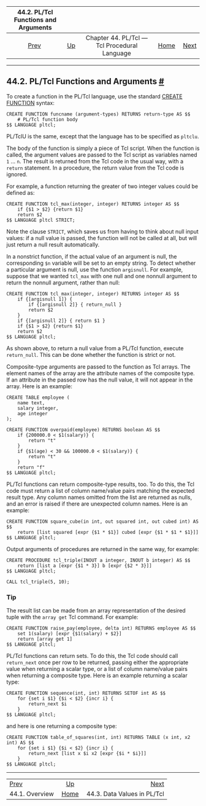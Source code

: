 <!--?xml version="1.0" encoding="UTF-8" standalone="no"?-->

|      44.2. PL/Tcl Functions and Arguments     |                                                                 |                                              |                                                       |                                                        |
| :-------------------------------------------: | :-------------------------------------------------------------- | :------------------------------------------: | ----------------------------------------------------: | -----------------------------------------------------: |
| [Prev](pltcl-overview.html "44.1. Overview")  | [Up](pltcl.html "Chapter 44. PL/Tcl — Tcl Procedural Language") | Chapter 44. PL/Tcl — Tcl Procedural Language | [Home](index.html "PostgreSQL 17devel Documentation") |  [Next](pltcl-data.html "44.3. Data Values in PL/Tcl") |

***

## 44.2. PL/Tcl Functions and Arguments [#](#PLTCL-FUNCTIONS)

To create a function in the PL/Tcl language, use the standard [CREATE FUNCTION](sql-createfunction.html "CREATE FUNCTION") syntax:

    CREATE FUNCTION funcname (argument-types) RETURNS return-type AS $$
        # PL/Tcl function body
    $$ LANGUAGE pltcl;

PL/TclU is the same, except that the language has to be specified as `pltclu`.

The body of the function is simply a piece of Tcl script. When the function is called, the argument values are passed to the Tcl script as variables named `1` ... `n`. The result is returned from the Tcl code in the usual way, with a `return` statement. In a procedure, the return value from the Tcl code is ignored.

For example, a function returning the greater of two integer values could be defined as:

    CREATE FUNCTION tcl_max(integer, integer) RETURNS integer AS $$
        if {$1 > $2} {return $1}
        return $2
    $$ LANGUAGE pltcl STRICT;

Note the clause `STRICT`, which saves us from having to think about null input values: if a null value is passed, the function will not be called at all, but will just return a null result automatically.

In a nonstrict function, if the actual value of an argument is null, the corresponding `$n` variable will be set to an empty string. To detect whether a particular argument is null, use the function `argisnull`. For example, suppose that we wanted `tcl_max` with one null and one nonnull argument to return the nonnull argument, rather than null:

    CREATE FUNCTION tcl_max(integer, integer) RETURNS integer AS $$
        if {[argisnull 1]} {
            if {[argisnull 2]} { return_null }
            return $2
        }
        if {[argisnull 2]} { return $1 }
        if {$1 > $2} {return $1}
        return $2
    $$ LANGUAGE pltcl;

As shown above, to return a null value from a PL/Tcl function, execute `return_null`. This can be done whether the function is strict or not.

Composite-type arguments are passed to the function as Tcl arrays. The element names of the array are the attribute names of the composite type. If an attribute in the passed row has the null value, it will not appear in the array. Here is an example:

    CREATE TABLE employee (
        name text,
        salary integer,
        age integer
    );

    CREATE FUNCTION overpaid(employee) RETURNS boolean AS $$
        if {200000.0 < $1(salary)} {
            return "t"
        }
        if {$1(age) < 30 && 100000.0 < $1(salary)} {
            return "t"
        }
        return "f"
    $$ LANGUAGE pltcl;

PL/Tcl functions can return composite-type results, too. To do this, the Tcl code must return a list of column name/value pairs matching the expected result type. Any column names omitted from the list are returned as nulls, and an error is raised if there are unexpected column names. Here is an example:

    CREATE FUNCTION square_cube(in int, out squared int, out cubed int) AS $$
        return [list squared [expr {$1 * $1}] cubed [expr {$1 * $1 * $1}]]
    $$ LANGUAGE pltcl;

Output arguments of procedures are returned in the same way, for example:

    CREATE PROCEDURE tcl_triple(INOUT a integer, INOUT b integer) AS $$
        return [list a [expr {$1 * 3}] b [expr {$2 * 3}]]
    $$ LANGUAGE pltcl;

    CALL tcl_triple(5, 10);

### Tip

The result list can be made from an array representation of the desired tuple with the `array get` Tcl command. For example:

    CREATE FUNCTION raise_pay(employee, delta int) RETURNS employee AS $$
        set 1(salary) [expr {$1(salary) + $2}]
        return [array get 1]
    $$ LANGUAGE pltcl;

PL/Tcl functions can return sets. To do this, the Tcl code should call `return_next` once per row to be returned, passing either the appropriate value when returning a scalar type, or a list of column name/value pairs when returning a composite type. Here is an example returning a scalar type:

    CREATE FUNCTION sequence(int, int) RETURNS SETOF int AS $$
        for {set i $1} {$i < $2} {incr i} {
            return_next $i
        }
    $$ LANGUAGE pltcl;

and here is one returning a composite type:

    CREATE FUNCTION table_of_squares(int, int) RETURNS TABLE (x int, x2 int) AS $$
        for {set i $1} {$i < $2} {incr i} {
            return_next [list x $i x2 [expr {$i * $i}]]
        }
    $$ LANGUAGE pltcl;

***

|                                               |                                                                 |                                                        |
| :-------------------------------------------- | :-------------------------------------------------------------: | -----------------------------------------------------: |
| [Prev](pltcl-overview.html "44.1. Overview")  | [Up](pltcl.html "Chapter 44. PL/Tcl — Tcl Procedural Language") |  [Next](pltcl-data.html "44.3. Data Values in PL/Tcl") |
| 44.1. Overview                                |      [Home](index.html "PostgreSQL 17devel Documentation")      |                            44.3. Data Values in PL/Tcl |
